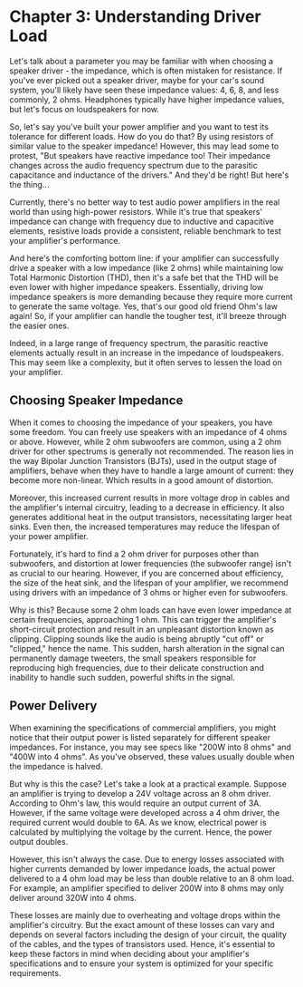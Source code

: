 # Chapter 3: Understanding Driver Load

Let's talk about a parameter you may be familiar with when choosing a speaker driver - the impedance, which is often mistaken for resistance. If you've ever picked out a speaker driver, maybe for your car's sound system, you'll likely have seen these impedance values: 4, 6, 8, and less commonly, 2 ohms. Headphones typically have higher impedance values, but let's focus on loudspeakers for now.

So, let's say you've built your power amplifier and you want to test its tolerance for different loads. How do you do that? By using resistors of similar value to the speaker impedance! However, this may lead some to protest, "But speakers have reactive impedance too! Their impedance changes across the audio frequency spectrum due to the parasitic capacitance and inductance of the drivers." And they'd be right! But here's the thing...

Currently, there's no better way to test audio power amplifiers in the real world than using high-power resistors. While it's true that speakers' impedance can change with frequency due to inductive and capacitive elements, resistive loads provide a consistent, reliable benchmark to test your amplifier's performance.

And here's the comforting bottom line: if your amplifier can successfully drive a speaker with a low impedance (like 2 ohms) while maintaining low Total Harmonic Distortion (THD), then it's a safe bet that the THD will be even lower with higher impedance speakers. Essentially, driving low impedance speakers is more demanding because they require more current to generate the same voltage. Yes, that's our good old friend Ohm's law again! So, if your amplifier can handle the tougher test, it'll breeze through the easier ones.

Indeed, in a large range of frequency spectrum, the parasitic reactive elements actually result in an increase in the impedance of loudspeakers. This may seem like a complexity, but it often serves to lessen the load on your amplifier.

## Choosing Speaker Impedance

When it comes to choosing the impedance of your speakers, you have some freedom. You can freely use speakers with an impedance of 4 ohms or above. However, while 2 ohm subwoofers are common, using a 2 ohm driver for other spectrums is generally not recommended. The reason lies in the way Bipolar Junction Transistors (BJTs), used in the output stage of amplifiers, behave when they have to handle a large amount of current: they become more non-linear. Which results in a good amount of distortion.

Moreover, this increased current results in more voltage drop in cables and the amplifier's internal circuitry, leading to a decrease in efficiency. It also generates additional heat in the output transistors, necessitating larger heat sinks. Even then, the increased temperatures may reduce the lifespan of your power amplifier.

Fortunately, it's hard to find a 2 ohm driver for purposes other than subwoofers, and distortion at lower frequencies (the subwoofer range) isn't as crucial to our hearing. However, if you are concerned about efficiency, the size of the heat sink, and the lifespan of your amplifier, we recommend using drivers with an impedance of 3 ohms or higher even for subwoofers. 

Why is this? Because some 2 ohm loads can have even lower impedance at certain frequencies, approaching 1 ohm. This can trigger the amplifier's short-circuit protection and result in an unpleasant distortion known as clipping. Clipping sounds like the audio is being abruptly "cut off" or "clipped," hence the name. This sudden, harsh alteration in the signal can permanently damage tweeters, the small speakers responsible for reproducing high frequencies, due to their delicate construction and inability to handle such sudden, powerful shifts in the signal.

## Power Delivery

When examining the specifications of commercial amplifiers, you might notice that their output power is listed separately for different speaker impedances. For instance, you may see specs like "200W into 8 ohms" and "400W into 4 ohms". As you've observed, these values usually double when the impedance is halved.

But why is this the case? Let's take a look at a practical example. Suppose an amplifier is trying to develop a 24V voltage across an 8 ohm driver. According to Ohm's law, this would require an output current of 3A. However, if the same voltage were developed across a 4 ohm driver, the required current would double to 6A. As we know, electrical power is calculated by multiplying the voltage by the current. Hence, the power output doubles.

However, this isn't always the case. Due to energy losses associated with higher currents demanded by lower impedance loads, the actual power delivered to a 4 ohm load may be less than double relative to an 8 ohm load. For example, an amplifier specified to deliver 200W into 8 ohms may only deliver around 320W into 4 ohms. 

These losses are mainly due to overheating and voltage drops within the amplifier's circuitry. But the exact amount of these losses can vary and depends on several factors including the design of your circuit, the quality of the cables, and the types of transistors used. Hence, it's essential to keep these factors in mind when deciding about your amplifier's specifications and to ensure your system is optimized for your specific requirements.
